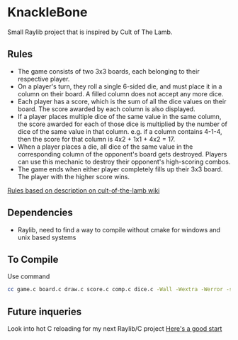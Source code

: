 # KnackleBone

Small Raylib project that is inspired by Cult of The Lamb.

## Rules

- The game consists of two 3x3 boards, each belonging to their respective player.
- On a player's turn, they roll a single 6-sided die, and must place it in a column on their board. A filled column does not accept any more dice.
- Each player has a score, which is the sum of all the dice values on their board. The score awarded by each column is also displayed.
- If a player places multiple dice of the same value in the same column, the score awarded for each of those dice is multiplied by the number of dice of the same value in that column. e.g. if a column contains 4-1-4, then the score for that column is 4x2 + 1x1 + 4x2 = 17.
- When a player places a die, all dice of the same value in the corresponding column of the opponent's board gets destroyed. Players can use this mechanic to destroy their opponent's high-scoring combos.
- The game ends when either player completely fills up their 3x3 board. The player with the higher score wins.

[Rules based on description on cult-of-the-lamb wiki](https://cult-of-the-lamb.fandom.com/wiki/Knucklebones)

## Dependencies

- Raylib, need to find a way to compile without cmake for windows and unix based systems

## To Compile

Use command

```Bash
cc game.c board.c draw.c score.c comp.c dice.c -Wall -Wextra -Werror -std=c99 -lraylib -lGL -lm -lpthread  -lrt -lX11 -o game
```

## Future inqueries

Look into hot C reloading for my next Raylib/C project [Here's a good start](https://slembcke.github.io/HotLoadC)
